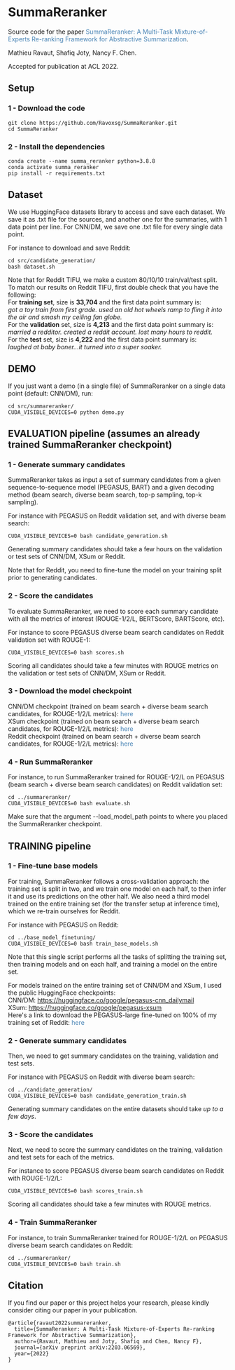 # SummaReranker
Source code for the paper <a href="https://arxiv.org/pdf/2203.06569.pdf" style = "text-decoration:none;color:#4682B4">SummaReranker: A Multi-Task Mixture-of-Experts Re-ranking Framework for Abstractive Summarization</a>.

Mathieu Ravaut, Shafiq Joty, Nancy F. Chen.

Accepted for publication at ACL 2022. 

## Setup

### 1 - Download the code
```
git clone https://github.com/Ravoxsg/SummaReranker.git
cd SummaReranker
```

### 2 - Install the dependencies
```
conda create --name summa_reranker python=3.8.8
conda activate summa_reranker
pip install -r requirements.txt
```

## Dataset

We use HuggingFace datasets library to access and save each dataset.
We save it as .txt file for the sources, and another one for the summaries, with 1 data point per line.
For CNN/DM, we save one .txt file for every single data point.

For instance to download and save Reddit:
```
cd src/candidate_generation/
bash dataset.sh
```

Note that for Reddit TIFU, we make a custom 80/10/10 train/val/test split.  
To match our results on Reddit TIFU, first double check that you have the following:  
For **training set**, size is **33,704** and the first data point summary is:  
*got a toy train from first grade. used an old hot wheels ramp to fling it into the air and smash my ceiling fan globe.*  
For the **validation** set, size is **4,213** and the first data point summary is:  
*married a redditor.  created a reddit account.  lost many hours to reddit.*  
For the **test** set, size is **4,222** and the first data point summary is:  
*laughed at baby boner...it turned into a super soaker.*  

## DEMO 
If you just want a demo (in a single file) of SummaReranker on a single data point (default: CNN/DM), run:
```
cd src/summareranker/
CUDA_VISIBLE_DEVICES=0 python demo.py
```

## EVALUATION pipeline (assumes an already trained SummaReranker checkpoint)

### 1 - Generate summary candidates
SummaReranker takes as input a set of summary candidates from a given sequence-to-sequence model (PEGASUS, BART) and a given decoding method
(beam search, diverse beam search, top-p sampling, top-k sampling).  

For instance with PEGASUS on Reddit validation set, and with diverse beam search:
```
CUDA_VISIBLE_DEVICES=0 bash candidate_generation.sh
```
Generating summary candidates should take a few hours on the validation or test sets of CNN/DM, XSum or Reddit.

Note that for Reddit, you need to fine-tune the model on your training split prior to generating candidates.

### 2 - Score the candidates
To evaluate SummaReranker, we need to score each summary candidate with all the metrics of interest (ROUGE-1/2/L, BERTScore, BARTScore, etc).  

For instance to score PEGASUS diverse beam search candidates on Reddit validation set with ROUGE-1:
```
CUDA_VISIBLE_DEVICES=0 bash scores.sh
```
Scoring all candidates should take a few minutes with ROUGE metrics on the validation or test sets of CNN/DM, XSum or Reddit. 

### 3 - Download the model checkpoint
CNN/DM checkpoint (trained on beam search + diverse beam search candidates, for ROUGE-1/2/L metrics): <a href="https://drive.google.com/file/d/1aHX6Piehyp2hV59le-ccsmR56pUbOttx/view?usp=sharing" style = "text-decoration:none;color:#4682B4">here</a>  
XSum checkpoint (trained on beam search + diverse beam search candidates, for ROUGE-1/2/L metrics): <a href="https://drive.google.com/file/d/1bwlpqFixw1iLXrOxIOB3GjuQSNeHG9_6/view?usp=sharing" style = "text-decoration:none;color:#4682B4">here</a>   
Reddit checkpoint (trained on beam search + diverse beam search candidates, for ROUGE-1/2/L metrics): <a href="https://drive.google.com/file/d/11aXfXtVNGOpawNUHBqSp-gaot9-NexGG/view?usp=sharing" style = "text-decoration:none;color:#4682B4">here</a>  

### 4 - Run SummaReranker
For instance, to run SummaReranker trained for ROUGE-1/2/L on PEGASUS (beam search + diverse beam search candidates) on Reddit validation set:
```
cd ../summareranker/
CUDA_VISIBLE_DEVICES=0 bash evaluate.sh
```
Make sure that the argument --load_model_path points to where you placed the SummaReranker checkpoint. 

## TRAINING pipeline

### 1 - Fine-tune base models

For training, SummaReranker follows a cross-validation approach: the training set is split in two, and we train one model on each half, to then infer it and use its predictions on the other half. We also need a third model trained on the entire training set (for the transfer setup at inference time), which we re-train ourselves for Reddit. 

For instance with PEGASUS on Reddit:
```
cd ../base_model_finetuning/
CUDA_VISIBLE_DEVICES=0 bash train_base_models.sh
```
Note that this single script performs all the tasks of splitting the training set, then training models and on each half, and training a model on the entire set.

For models trained on the entire training set of CNN/DM and XSum, I used the public HuggingFace checkpoints:   
CNN/DM: https://huggingface.co/google/pegasus-cnn_dailymail  
XSum: https://huggingface.co/google/pegasus-xsum   
Here's a link to download the PEGASUS-large fine-tuned on 100% of my training set of Reddit: <a href="https://drive.google.com/file/d/1jS1WmcRm-ouofNf9QDbsCXaaBxHXwTC_/view?usp=sharing" style = "text-decoration:none;color:#4682B4">here</a>  

### 2 - Generate summary candidates
Then, we need to get summary candidates on the training, validation and test sets. 

For instance with PEGASUS on Reddit with diverse beam search:
```
cd ../candidate_generation/
CUDA_VISIBLE_DEVICES=0 bash candidate_generation_train.sh
```
Generating summary candidates on the entire datasets should take *up to a few days*.

### 3 - Score the candidates
Next, we need to score the summary candidates on the training, validation and test sets for each of the metrics.

For instance to score PEGASUS diverse beam search candidates on Reddit with ROUGE-1/2/L:
```
CUDA_VISIBLE_DEVICES=0 bash scores_train.sh
```
Scoring all candidates should take a few minutes with ROUGE metrics. 

### 4 - Train SummaReranker
For instance, to train SummaReranker trained for ROUGE-1/2/L on PEGASUS diverse beam search candidates on Reddit:
```
cd ../summareranker/
CUDA_VISIBLE_DEVICES=0 bash train.sh
```

## Citation
If you find our paper or this project helps your research, please kindly consider citing our paper in your publication.   
```
@article{ravaut2022summareranker,
  title={SummaReranker: A Multi-Task Mixture-of-Experts Re-ranking Framework for Abstractive Summarization},
  author={Ravaut, Mathieu and Joty, Shafiq and Chen, Nancy F},
  journal={arXiv preprint arXiv:2203.06569},
  year={2022}
}
```
